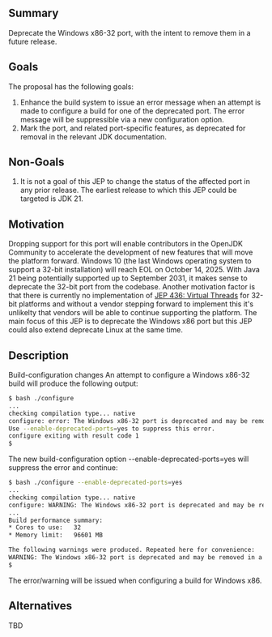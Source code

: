 Summary
-------
 
Deprecate the Windows x86-32 port, with the intent to remove them in a future release.

Goals
-----
The proposal has the following goals: 
1. Enhance the build system to issue an error message when an attempt is made to configure a build for one of the deprecated port. The error message will be suppressible via a new configuration option.
1. Mark the port, and related port-specific features, as deprecated for removal in the relevant JDK documentation.

Non-Goals
---------
1. It is not a goal of this JEP to change the status of the affected port in any prior release. The earliest release to which this JEP could be targeted is JDK 21.

 
Motivation
----------
Dropping support for this port will enable contributors in the OpenJDK Community to accelerate the development of new features that will move the platform forward. Windows 10 (the last Windows operating system to support a 32-bit installation) will reach EOL on October 14, 2025. With Java 21 being potentially supported up to September 2031, it makes sense to deprecate the 32-bit port from the codebase.
Another motivation factor is that there is currently no implementation of [JEP 436: Virtual Threads](https://openjdk.org/jeps/436) for 32-bit platforms and without a vendor stepping forward to implement this it's unlikelty that vendors will be able to continue supporting the platform.
The main focus of this JEP is to deprecate the Windows x86 port but this JEP could also extend deprecate Linux at the same time.

Description
-----------
Build-configuration changes
An attempt to configure a Windows x86-32 build will produce the following output:

```bash
$ bash ./configure
...
checking compilation type... native
configure: error: The Windows x86-32 port is deprecated and may be removed in a future release. \
Use --enable-deprecated-ports=yes to suppress this error.
configure exiting with result code 1
$
```

The new build-configuration option --enable-deprecated-ports=yes will suppress the error and continue:

```bash
$ bash ./configure --enable-deprecated-ports=yes
...
checking compilation type... native
configure: WARNING: The Windows x86-32 port is deprecated and may be removed in a future release.
...
Build performance summary:
* Cores to use:   32
* Memory limit:   96601 MB

The following warnings were produced. Repeated here for convenience:
WARNING: The Windows x86-32 port is deprecated and may be removed in a future release.
$
```

The error/warning will be issued when configuring a build for Windows x86.

Alternatives
-----------

TBD
